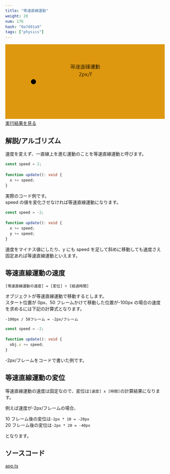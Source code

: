 ```yaml
---
title: "等速直線運動"
weight: 20
num: 176
hash: "0a7d01a9"
tags: ["physics"]
---
```


![](./static/images/0a7d01a9/0.png)
[実行結果を見る](./static/play/0a7d01a9/index.html)

## 解説/アルゴリズム

速度を変えず、一直線上を進む運動のことを等速直線運動と呼びます。

```typescript
const speed = 2;

function update(): void {
  x += speed;
}
```

実際のコード例です。  
speed の値を変化させなければ等速直線運動になります。

```typescript
const speed = -2;

function update(): void {
  x += speed;
  y += speed;
}
```

速度をマイナス値にしたり、y にも speed を足して斜めに移動しても速度さえ固定あれば等速直線運動といえます。

## 等速直線運動の速度

`[等速直線運動の速度] = [変位] ÷ [経過時間]`

オブジェクトが等速直線運動で移動するとします。  
スタート位置が 0px、50 フレームかけて移動した位置が-100px の場合の速度を求めるには下記の計算式となります。

`-100px / 50フレーム = -2px/フレーム`

```typescript
const speed = -2;

function update(): void {
  obj.x += speed;
}
```

-2px/フレームをコードで書いた例です。

## 等速直線運動の変位

等速直線運動の速度は固定なので、変位は`[速度] x [時間]`の計算結果になります。

例えば速度が-2px/フレームの場合、

10 フレーム後の変位は`-2px * 10 = -20px`  
20 フレーム後の変位は`-2px * 20 = -40px`

となります。

## ソースコード

[app.ts](./static/code/0a7d01a9/app.ts)

